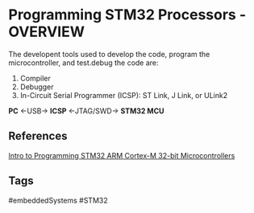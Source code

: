 # Programming STM32 Processors - OVERVIEW

The developent tools used to develop the code, program the microcontroller, and test.debug the code are:
1. Compiler
2. Debugger
3. In-Circuit Serial Programmer (ICSP): ST Link, J Link, or ULink2

**PC** <-USB-> **ICSP** <-JTAG/SWD-> **STM32 MCU**


## References
[Intro to Programming STM32 ARM Cortex-M 32-bit Microcontrollers](https://predictabledesigns.com/introduction-to-programming-stm32-arm-cortex-m-32-bit-microcontrollers/)

## Tags
#embeddedSystems #STM32
